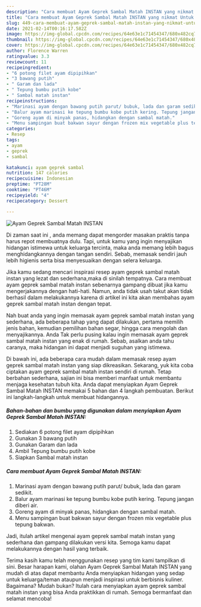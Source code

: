 ```yaml
---
description: "Cara membuat Ayam Geprek Sambal Matah INSTAN yang nikmat Untuk Jualan"
title: "Cara membuat Ayam Geprek Sambal Matah INSTAN yang nikmat Untuk Jualan"
slug: 449-cara-membuat-ayam-geprek-sambal-matah-instan-yang-nikmat-untuk-jualan
date: 2021-02-14T00:16:17.582Z
image: https://img-global.cpcdn.com/recipes/64e63e1c71454347/680x482cq70/ayam-geprek-sambal-matah-instan-foto-resep-utama.jpg
thumbnail: https://img-global.cpcdn.com/recipes/64e63e1c71454347/680x482cq70/ayam-geprek-sambal-matah-instan-foto-resep-utama.jpg
cover: https://img-global.cpcdn.com/recipes/64e63e1c71454347/680x482cq70/ayam-geprek-sambal-matah-instan-foto-resep-utama.jpg
author: Florence Warren
ratingvalue: 3.3
reviewcount: 11
recipeingredient:
- "6 potong filet ayam dipipihkan"
- "3 bawang putih"
- " Garam dan lada"
- " Tepung bumbu putih kobe"
- " Sambal matah instan"
recipeinstructions:
- "Marinasi ayam dengan bawang putih parut/ bubuk, lada dan garam sedikit."
- "Balur ayam marinasi ke tepung bumbu kobe putih kering. Tepung jangan diberi air."
- "Goreng ayam di minyak panas, hidangkan dengan sambal matah."
- "Menu sampingan buat bakwan sayur dengan frozen mix vegetable plus tepung bakwan."
categories:
- Resep
tags:
- ayam
- geprek
- sambal

katakunci: ayam geprek sambal 
nutrition: 147 calories
recipecuisine: Indonesian
preptime: "PT28M"
cooktime: "PT46M"
recipeyield: "4"
recipecategory: Dessert

---
```



![Ayam Geprek Sambal Matah INSTAN](https://img-global.cpcdn.com/recipes/64e63e1c71454347/680x482cq70/ayam-geprek-sambal-matah-instan-foto-resep-utama.jpg)

Di zaman  saat ini , anda memang dapat mengorder masakan praktis tanpa harus repot membuatnya dulu. Tapi, untuk kamu yang ingin menyajikan hidangan istimewa untuk keluarga tercinta, maka anda memang lebih bagus menghidangkannya dengan tangan sendiri. Sebab, memasak sendiri jauh lebih higienis serta bisa menyesuaikan dengan selera keluarga.

Jika kamu sedang mencari inspirasi resep ayam geprek sambal matah instan yang lezat dan sederhana,maka di sinilah tempatnya. Cara membuat ayam geprek sambal matah instan  sebenarnya gampang dibuat jika kamu mengerjakannya dengan hati-hati. Namun, anda tidak usah takut akan tidak berhasil dalam melakukannya 
karena di artikel ini kita akan membahas ayam geprek sambal matah instan dengan tepat.  



Nah buat anda yang ingin memasak ayam geprek sambal matah instan yang sederhana, ada beberapa tahap yang dapat dilakukan, pertama memilih jenis bahan, kemudian pemilihan bahan segar, hingga cara mengolah dan menyajikannya. Anda Tak perlu pusing kalau ingin memasak ayam geprek sambal matah instan yang enak di rumah. Sebab, asalkan anda  tahu caranya, maka hidangan ini dapat menjadi suguhan yang istimewa.

Di bawah ini, ada beberapa cara mudah dalam memasak resep ayam geprek sambal matah instan yang siap dikreasikan. Sekarang, yuk kita coba ciptakan ayam geprek sambal matah instan sendiri di rumah. Tetap berbahan sederhana, sajian ini bisa memberi manfaat untuk membantu menjaga kesehatan tubuh kita. Anda dapat menyiapkan Ayam Geprek Sambal Matah INSTAN memakai 5 bahan dan 4 langkah pembuatan. Berikut ini langkah-langkah untuk membuat hidangannya.

<!--inarticleads1-->

##### Bahan-bahan dan bumbu yang digunakan dalam menyiapkan Ayam Geprek Sambal Matah INSTAN:

1. Sediakan 6 potong filet ayam dipipihkan
1. Gunakan 3 bawang putih
1. Gunakan  Garam dan lada
1. Ambil  Tepung bumbu putih kobe
1. Siapkan  Sambal matah instan




<!--inarticleads2-->

##### Cara membuat Ayam Geprek Sambal Matah INSTAN:

1. Marinasi ayam dengan bawang putih parut/ bubuk, lada dan garam sedikit.
1. Balur ayam marinasi ke tepung bumbu kobe putih kering. Tepung jangan diberi air.
1. Goreng ayam di minyak panas, hidangkan dengan sambal matah.
1. Menu sampingan buat bakwan sayur dengan frozen mix vegetable plus tepung bakwan.




Jadi, itulah artikel mengenai  ayam geprek sambal matah instan  yang sederhana dan gampang dilakukan versi kita. Semoga kamu dapat melakukannya dengan hasil yang terbaik. 

Terima kasih kamu telah menggunakan resep yang tim kami tampilkan di sini. Besar harapan kami, olahan  Ayam Geprek Sambal Matah INSTAN yang mudah di atas dapat membantu Anda menyiapkan hidangan yang sedap untuk keluarga/teman ataupun menjadi inspirasi untuk berbisnis kuliner. Bagaimana? Mudah bukan? Itulah cara menyiapkan ayam geprek sambal matah instan yang bisa Anda praktikkan di rumah. Semoga bermanfaat dan selamat mencoba!

